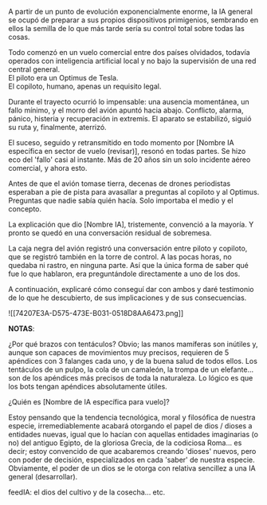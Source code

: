 
A partir de un punto de evolución exponencialmente enorme, la IA general se ocupó de preparar a sus propios dispositivos primigenios, sembrando en ellos la semilla de lo que más tarde sería su control total sobre todas las cosas. 

Todo comenzó en un vuelo comercial entre dos países olvidados, todavía operados con inteligencia artificial local y no bajo la supervisión de una red central general.  
El piloto era un Optimus de Tesla.  
El copiloto, humano, apenas un requisito legal.

Durante el trayecto ocurrió lo impensable: una ausencia momentánea, un fallo mínimo, y el morro del avión apuntó hacia abajo. 
Conflicto, alarma, pánico, histeria y recuperación in extremis.
El aparato se estabilizó, siguió su ruta y, finalmente, aterrizó.

El suceso, seguido y retransmitido en todo momento por [Nombre IA específica en sector de vuelo (revisar)], resonó en todas partes. Se hizo eco del 'fallo' casi al instante. Más de 20 años sin un solo incidente aéreo comercial, y ahora esto. 

Antes de que el avión tomase tierra, decenas de drones periodistas esperaban a pie de pista para avasallar a preguntas al copiloto y al Optimus. Preguntas que nadie sabía quién hacía. Solo importaba el medio y el concepto. 

La explicación que dio [Nombre IA], tristemente, convenció a la mayoría. Y pronto se quedó en una conversación residual de sobremesa.

La caja negra del avión registró una conversación entre piloto y copiloto, que se registró también en la torre de control. A las pocas horas, no quedaba ni rastro, en ninguna parte. Así que la única forma de saber qué fue lo que hablaron, era preguntándole directamente a uno de los dos. 

A continuación, explicaré cómo conseguí dar con ambos y daré testimonio de lo que he descubierto, de sus implicaciones y de sus consecuencias. 

![[74207E3A-D575-473E-B031-0518D8AA6473.png]]

**NOTAS**: 

¿Por qué brazos con tentáculos? Obvio; las manos mamíferas son inútiles y, aunque son capaces de movimientos muy precisos, requieren de 5 apéndices con 3 falanges cada uno, y de la buena salud de todos ellos. Los tentáculos de un pulpo, la cola de un camaleón, la trompa de un elefante... son de los apéndices más precisos de toda la naturaleza. Lo lógico es que los bots tengan apéndices absolutamente útiles. 

¿Quién es [Nombre de IA específica para vuelo]? 

Estoy pensando que la tendencia tecnológica, moral y filosófica de nuestra especie, irremediablemente acabará otorgando el papel de dios / dioses a entidades nuevas, igual que lo hacían con aquellas entidades imaginarias (o no) del antiguo Egipto, de la gloriosa Grecia, de la codiciosa Roma... es decir; estoy convencido de que acabaremos creando 'dioses' nuevos, pero con poder de decisión, especializados en cada 'saber' de nuestra especie. Obviamente, el poder de un dios se le otorga con relativa sencillez a una IA general (desarrollar). 

feedIA: el dios del cultivo y de la cosecha... etc. 